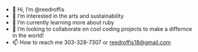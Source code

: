 - 👋 Hi, I’m @reedroffis
- 👀 I’m interested in the arts and sustainability
- 🌱 I’m currently learning more about ruby
- 💞️ I’m looking to collaborate on cool coding projects to make a differnce in the world!
- 📫 How to reach me 303-328-7307 or reedroffis18@gmail.com

<!---
reedroffis/reedroffis is a ✨ special ✨ repository because its `README.md` (this file) appears on your GitHub profile.
You can click the Preview link to take a look at your changes.
--->
